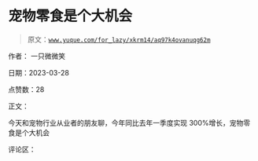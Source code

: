 # 宠物零食是个大机会

> 原文：[`www.yuque.com/for_lazy/xkrm14/aq97k4ovanuqg62m`](https://www.yuque.com/for_lazy/xkrm14/aq97k4ovanuqg62m)

作者： 一只微微笑

日期：2023-03-28

点赞数：28

正文：

今天和宠物行业从业者的朋友聊，今年同比去年一季度实现 300%增长，宠物零食是个大机会

评论区：

